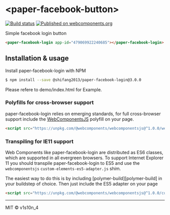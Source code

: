 # &lt;paper-facebook-button&gt;
[![Build status](https://travis-ci.org/vision-4/paper-facebook-button.svg?branch=master)](https://travis-ci.org/vision-4/paper-facebook-button)
[![Published on webcomponents.org](https://img.shields.io/badge/webcomponents.org-published-blue.svg)](https://www.webcomponents.org/element/vision-4/facebook-login-button)

Simple facebook login button

<!--
```
<custom-element-demo>
  <template>
    <script src="c"></script>
        <link rel="import" href="../../polymer/polymer.html">
        <link rel="import" href="../paper-facebook-login.html">
    <style is="custom-style">
        #container {
            display: flex;
        }
    </style>
    <dom-bind>
        <template is="dom-bind">
            <paper-facebook-login appid="479069922240685" user="{{user}}"></paper-facebook-login>
            <div style="margin-top: 20px">
                <img src="[[user.picture.data.url]]">
                <div>[[user.first_name]] [[user.last_name]]</div>
                <div>[[user.birthday]]</div>
                <div>[[user.email]]</div>
            </div>
        </template>
    </dom-bind>
    <div id="container">
        <next-code-block></next-code-block>
    </div>
  </template>
</custom-element-demo>
```
-->
```html
<paper-facebook-login app-id="479069922240685"></paper-facebook-login>
```

## Installation & usage

Install paper-facebook-login with NPM

```sh
$ npm install --save @shifang2013/paper-facebook-login@3.0.0
```

Please refere to demo/index.html for Example. 

### Polyfills for cross-browser support

paper-facebook-login relies on emerging standards, for full cross-browser support include the [WebComponentsJS](https://github.com/webcomponents/webcomponentsjs) polyfill on your page.

```html
<script src="https://unpkg.com/@webcomponents/webcomponentsjs@^1.0.0/webcomponents-loader.js"></script>
```

### Transpiling for IE11 support

Web Components like paper-facebook-login are distributed as ES6 classes, which are supported in all evergreen browsers. To support Internet Explorer 11 you should transpile paper-facebook-login to ES5 and use the `webcomponentsjs` `custom-elements-es5-adapter.js` shim. 

The easiest way to do this is by including [polymer-build][polymer-build] in your buildstep of choice. Then just include the ES5 adapter on your page

```html
<script src="https://unpkg.com/@webcomponents/webcomponentsjs@^1.0.0/custom-elements-es5-adapter.js"></script>
```

***

MIT © v1s10n_4

[tag-badge]: https://img.shields.io/github/tag/vision-4/paper-facebook-login.svg
[releases-url]: https://github.com/vision-4/paper-facebook-login/releases
[travis-badge]: https://img.shields.io/travis/vision-4/paper-facebook-login.svg
[travis-url]: https://travis-ci.org/vision-4/paper-facebook-login